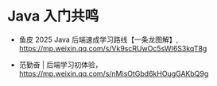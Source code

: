 # Java 入门共鸣

* 鱼皮 2025 Java 后端速成学习路线【一条龙图解】, <https://mp.weixin.qq.com/s/Vk9scRUwOc5sWI6S3kqT8g>

* 范勤奋 | 后端学习初体验，<https://mp.weixin.qq.com/s/nMisOtGbd6kHOugGAKbQ9g>